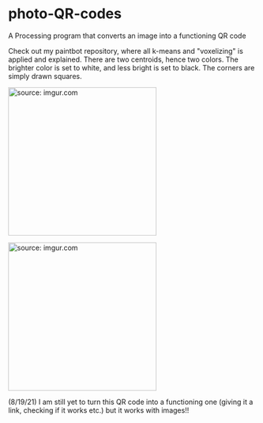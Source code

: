 # photo-QR-codes
A Processing program that converts an image into a functioning QR code

Check out my paintbot repository, where all k-means and "voxelizing" is applied and explained.
There are two centroids, hence two colors. The brighter color is set to white, and less bright is set to black. 
The corners are simply drawn squares.

<a href="https://imgur.com/KPUxvWI.png"><img height="300" src="https://imgur.com/KPUxvWI.png" title="source: imgur.com" /></a>

<a href="https://imgur.com/mvqwoyM.png"><img height="300" src="https://imgur.com/mvqwoyM.png" title="source: imgur.com" /></a>

(8/19/21) I am still yet to turn this QR code into a functioning one (giving it a link, checking if it works etc.) but it works with images!!



